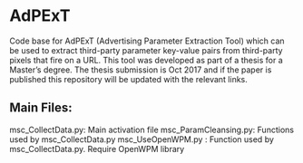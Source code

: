# AdPExT
Code base for AdPExT (Advertising Parameter Extraction Tool) which can be used to extract third-party parameter key-value pairs from third-party pixels that fire on a URL.
This tool was developed as part of a thesis for a Master’s degree. The thesis submission is Oct 2017 and if the paper is published this repository will be updated with the relevant links.

Main Files:
-----------
msc_CollectData.py: Main activation  file
msc_ParamCleansing.py: Functions used by msc_CollectData.py
msc_UseOpenWPM.py : Function used by msc_CollectData.py. Require OpenWPM library
